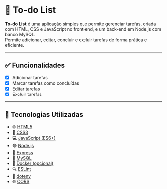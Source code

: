 # 📝 To-do List

**To-do List** é uma aplicação simples que permite gerenciar tarefas, criada com HTML, CSS e JavaScript no front-end, e um back-end em Node.js com banco MySQL.  
Permite adicionar, editar, concluir e excluir tarefas de forma prática e eficiente.

---

## ✅ Funcionalidades

- [x] Adicionar tarefas  
- [x] Marcar tarefas como concluídas  
- [x] Editar tarefas  
- [x] Excluir tarefas  

---

## 🚀 Tecnologias Utilizadas
- 🌐 [HTML5](https://developer.mozilla.org/pt-BR/docs/Web/HTML)  
- 🎨 [CSS3](https://developer.mozilla.org/pt-BR/docs/Web/CSS)  
- 💻 [JavaScript (ES6+)](https://developer.mozilla.org/pt-BR/docs/Web/JavaScript)  
- 🟢 [Node.js](https://nodejs.org/en/)  
- 🚂 [Express](https://expressjs.com/)  
- 🐬 [MySQL](https://www.mysql.com/)  
- 🐳 [Docker (opcional)](https://www.docker.com/)  
- 🔍 [ESLint](https://eslint.org/)  
- 🔐 [dotenv](https://github.com/motdotla/dotenv)  
- 🌐 [CORS](https://github.com/expressjs/cors)  


